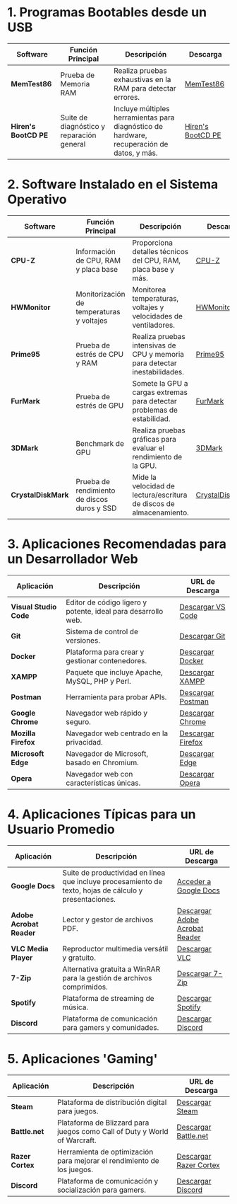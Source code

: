 # 1. Programas Bootables desde un USB

| **Software**              | **Función Principal**                               | **Descripción**                                                   | **Descarga**                                               |
|---------------------------|----------------------------------------------------|-------------------------------------------------------------------|-----------------------------------------------------------|
| **MemTest86**             | Prueba de Memoria RAM                              | Realiza pruebas exhaustivas en la RAM para detectar errores.      | [MemTest86](https://www.memtest86.com/download.htm)       |
| **Hiren's BootCD PE**     | Suite de diagnóstico y reparación general          | Incluye múltiples herramientas para diagnóstico de hardware, recuperación de datos, y más. | [Hiren's BootCD PE](https://www.hirensbootcd.org/download/) |

# 2. Software Instalado en el Sistema Operativo

| **Software**              | **Función Principal**                               | **Descripción**                                                   | **Descarga**                                               |
|---------------------------|----------------------------------------------------|-------------------------------------------------------------------|-----------------------------------------------------------|
| **CPU-Z**                 | Información de CPU, RAM y placa base               | Proporciona detalles técnicos del CPU, RAM, placa base y más.    | [CPU-Z](https://www.cpuid.com/softwares/cpu-z.html)      |
| **HWMonitor**             | Monitorización de temperaturas y voltajes          | Monitorea temperaturas, voltajes y velocidades de ventiladores.   | [HWMonitor](https://www.cpuid.com/softwares/hwmonitor.html) |
| **Prime95**               | Prueba de estrés de CPU y RAM                       | Realiza pruebas intensivas de CPU y memoria para detectar inestabilidades. | [Prime95](https://www.mersenne.org/download/)            |
| **FurMark**               | Prueba de estrés de GPU                             | Somete la GPU a cargas extremas para detectar problemas de estabilidad. | [FurMark](https://geeks3d.com/furmark/)                   |
| **3DMark**                | Benchmark de GPU                                    | Realiza pruebas gráficas para evaluar el rendimiento de la GPU.  | [3DMark](https://www.ul.com/benchmarks/3dmark)            |
| **CrystalDiskMark**       | Prueba de rendimiento de discos duros y SSD        | Mide la velocidad de lectura/escritura de discos de almacenamiento. | [CrystalDiskMark](https://crystalmark.info/en/software/crystaldiskmark/) |

# 3. Aplicaciones Recomendadas para un Desarrollador Web

| **Aplicación**            | **Descripción**                                        | **URL de Descarga**                                                       |
|---------------------------|--------------------------------------------------------|--------------------------------------------------------------------------|
| **Visual Studio Code**    | Editor de código ligero y potente, ideal para desarrollo web. | [Descargar VS Code](https://code.visualstudio.com/sha/download?build=stable&os=win32-x64-user) |
| **Git**                   | Sistema de control de versiones.                       | [Descargar Git](https://github.com/git-for-windows/git/releases/latest/download/Git-2.41.0-64-bit.exe) |
| **Docker**                | Plataforma para crear y gestionar contenedores.      | [Descargar Docker](https://desktop.docker.com/win/stable/Docker%20Desktop%20Installer.exe) |
| **XAMPP**                 | Paquete que incluye Apache, MySQL, PHP y Perl.       | [Descargar XAMPP](https://www.apachefriends.org/download.html)         |
| **Postman**               | Herramienta para probar APIs.                         | [Descargar Postman](https://dl.pstmn.io/download/latest/win64)         |
| **Google Chrome**         | Navegador web rápido y seguro.                         | [Descargar Chrome](https://dl.google.com/chrome/install/latest/chrome_installer.exe) |
| **Mozilla Firefox**       | Navegador web centrado en la privacidad.              | [Descargar Firefox](https://download.mozilla.org/?product=firefox-latest-ssl&os=win64&lang=es) |
| **Microsoft Edge**        | Navegador de Microsoft, basado en Chromium.           | [Descargar Edge](https://www.microsoft.com/edge)                        |
| **Opera**                 | Navegador web con características únicas.             | [Descargar Opera](https://www.opera.com/download)                       |

# 4. Aplicaciones Típicas para un Usuario Promedio

| **Aplicación**            | **Descripción**                                        | **URL de Descarga**                                                       |
|---------------------------|--------------------------------------------------------|--------------------------------------------------------------------------|
| **Google Docs**           | Suite de productividad en línea que incluye procesamiento de texto, hojas de cálculo y presentaciones. | [Acceder a Google Docs](https://docs.google.com/)                       |
| **Adobe Acrobat Reader**  | Lector y gestor de archivos PDF.                      | [Descargar Adobe Acrobat Reader](https://get.adobe.com/es/reader/)      |
| **VLC Media Player**      | Reproductor multimedia versátil y gratuito.           | [Descargar VLC](https://www.videolan.org/vlc/)                           |
| **7-Zip**                 | Alternativa gratuita a WinRAR para la gestión de archivos comprimidos. | [Descargar 7-Zip](https://www.7-zip.org/)                               |
| **Spotify**               | Plataforma de streaming de música.                     | [Descargar Spotify](https://www.spotify.com/download)                   |
| **Discord**               | Plataforma de comunicación para gamers y comunidades.  | [Descargar Discord](https://discord.com/download)                        |

# 5. Aplicaciones 'Gaming'

| **Aplicación**            | **Descripción**                                        | **URL de Descarga**                                                       |
|---------------------------|--------------------------------------------------------|--------------------------------------------------------------------------|
| **Steam**                 | Plataforma de distribución digital para juegos.       | [Descargar Steam](https://store.steampowered.com/about/)               |
| **Battle.net**            | Plataforma de Blizzard para juegos como Call of Duty y World of Warcraft. | [Descargar Battle.net](https://www.blizzard.com/en-us/apps/battle.net/desktop) |
| **Razer Cortex**          | Herramienta de optimización para mejorar el rendimiento de los juegos. | [Descargar Razer Cortex](https://www.razer.com/cortex)                 |
| **Discord**               | Plataforma de comunicación y socialización para gamers. | [Descargar Discord](https://discord.com/download)                       |
